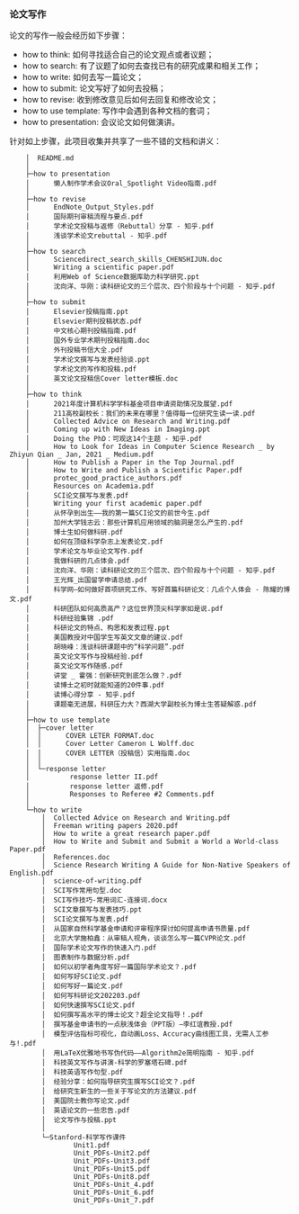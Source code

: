 ### 论文写作

论文的写作一般会经历如下步骤：

+ how to think: 如何寻找适合自己的论文观点或者议题；
+ how to search: 有了议题了如何去查找已有的研究成果和相关工作；
+ how to write: 如何去写一篇论文；
+ how to submit: 论文写好了如何去投稿；
+ how to revise: 收到修改意见后如何去回复和修改论文；
+ how to use template: 写作中会遇到各种文档的套词；
+ how to presentation: 会议论文如何做演讲。


针对如上步骤，此项目收集并共享了一些不错的文档和讲义：
                                                                  
        │  README.md
        │
        ├─how to presentation
        │      懒人制作学术会议Oral_Spotlight Video指南.pdf
        │
        ├─how to revise
        │      EndNote_Output_Styles.pdf
        │      国际期刊审稿流程与要点.pdf
        │      学术论文投稿与返修（Rebuttal）分享 - 知乎.pdf
        │      浅谈学术论文rebuttal - 知乎.pdf
        │
        ├─how to search
        │      Sciencedirect_search_skills_CHENSHIJUN.doc
        │      Writing a scientific paper.pdf
        │      利用Web of Science数据库助力科学研究.ppt
        │      沈向洋、华刚：读科研论文的三个层次、四个阶段与十个问题 - 知乎.pdf
        │
        ├─how to submit
        │      Elsevier投稿指南.ppt
        │      Elsevier期刊投稿状态.pdf
        │      中文核心期刊投稿指南.pdf
        │      国外专业学术期刊投稿指南.doc
        │      外刊投稿书信大全.pdf
        │      学术论文撰写与发表经验谈.ppt
        │      学术论文的写作和投稿.pdf
        │      英文论文投稿信Cover letter模板.doc
        │
        ├─how to think
        │      2021年度计算机科学学科基金项目申请资助情况及展望.pdf
        │      211高校副校长：我们的未来在哪里？值得每一位研究生读一读.pdf
        │      Collected Advice on Research and Writing.pdf
        │      Coming up with New Ideas in Imaging.ppt
        │      Doing the PhD：可观这14个主题 - 知乎.pdf
        │      How to Look for Ideas in Computer Science Research _ by Zhiyun Qian _ Jan, 2021 _ Medium.pdf
        │      How to Publish a Paper in the Top Journal.pdf
        │      How to Write and Publish a Scientific Paper.pdf
        │      protec_good_practice_authors.pdf
        │      Resources on Academia.pdf
        │      SCI论文撰写与发表.pdf
        │      Writing your first academic paper.pdf
        │      从怀孕到出生——我的第一篇SCI论文的前世今生.pdf
        │      加州大学钱志云：那些计算机应用领域的脑洞是怎么产生的.pdf
        │      博士生如何做科研.pdf
        │      如何在顶级科学杂志上发表论文.pdf
        │      学术论文与毕业论文写作.pdf
        │      我做科研的几点体会.pdf
        │      沈向洋、华刚：读科研论文的三个层次、四个阶段与十个问题 - 知乎.pdf
        │      王光辉_出国留学申请总结.pdf
        │      科学网—如何做好首项研究工作、写好首篇科研论文：几点个人体会 - 陈耀的博文.pdf
        │      科研团队如何高质高产？这位世界顶尖科学家如是说.pdf
        │      科研经验集锦 .pdf
        │      科研论文的特点、构思和发表过程.ppt
        │      美国教授对中国学生写英文文章的建议.pdf
        │      胡晓峰：浅谈科研课题中的“科学问题”.pdf
        │      英文论文写作与投稿经验.pdf
        │      英文论文写作随感.pdf
        │      讲堂 _ 霍强：创新研究到底怎么做？.pdf
        │      读博士之初时就能知道的20件事.pdf
        │      读博心得分享 - 知乎.pdf
        │      课题毫无进展，科研压力大？西湖大学副校长为博士生答疑解惑.pdf
        │
        ├─how to use template
        │  ├─cover letter
        │  │      COVER LETER FORMAT.doc
        │  │      Cover Letter Cameron L Wolff.doc
        │  │      COVER LETTER（投稿信）实用指南.doc
        │  │
        │  └─response letter
        │          response letter II.pdf
        │          response letter 返修.pdf
        │          Responses to Referee #2 Comments.pdf
        │
        └─how to write
            │  Collected Advice on Research and Writing.pdf
            │  Freeman writing papers 2020.pdf
            │  How to write a great research paper.pdf
            │  How to Write and Submit and Submit a World a World-class Paper.pdf
            │  References.doc
            │  Science Research Writing A Guide for Non-Native Speakers of English.pdf
            │  science-of-writing.pdf
            │  SCI写作常用句型.doc
            │  SCI写作技巧-常用词汇-连接词.docx
            │  SCI文章撰写与发表技巧.ppt
            │  SCI论文撰写与发表.pdf
            │  从国家自然科学基金申请和评审程序探讨如何提高申请书质量.pdf
            │  北京大学施柏鑫：从审稿人视角，谈谈怎么写一篇CVPR论文.pdf
            │  国际学术论文写作的快速入门.pdf
            │  图表制作与数据分析.pdf
            │  如何以初学者角度写好一篇国际学术论文？.pdf
            │  如何写好SCI论文.pdf
            │  如何写好一篇论文.pdf
            │  如何写科研论文202203.pdf
            │  如何快速撰写SCI论文.pdf
            │  如何撰写高水平的博士论文？超全论文指导！.pdf
            │  撰写基金申请书的一点肤浅体会（PPT版）—李红谊教授.pdf
            │  模型评估指标可视化，自动画Loss、Accuracy曲线图工具，无需人工参与!.pdf
            │  用LaTeX优雅地书写伪代码——Algorithm2e简明指南 - 知乎.pdf
            │  科技英文写作与讲演-科学的罗塞塔石碑.pdf
            │  科技英语写作句型.pdf
            │  经验分享：如何指导研究生撰写SCI论文？.pdf
            │  给研究生新生的一些关于写论文的方法建议.pdf
            │  美国院士教你写论文.pdf
            │  英语论文的一些忠告.pdf
            │  论文写作与投稿.ppt
            │
            └─Stanford-科学写作课件
                    Unit1.pdf
                    Unit_PDFs-Unit2.pdf
                    Unit_PDFs-Unit3.pdf
                    Unit_PDFs-Unit5.pdf
                    Unit_PDFs-Unit8.pdf
                    Unit_PDFs-Unit_4.pdf
                    Unit_PDFs-Unit_6.pdf
                    Unit_PDFs-Unit_7.pdf
